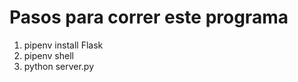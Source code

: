 <h1> Pasos para correr este programa </h1>
<ol>
    <li>
        pipenv install Flask
    </li>
    <li>
        pipenv shell
    </li>
    <li>
        python server.py
    </li>
</ol>
